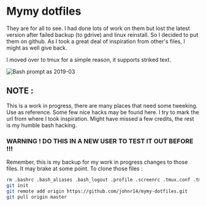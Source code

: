 

# Mymy dotfiles

They are for all to see. I had done lots of work on them but lost the latest version after failed backup (to gdrive) and linux reinstall.
So I decided to put them on github. As I took a great deal of inspiration from other's files, I might as well give back.

I moved over to tmux for a simple reason, it supports striked text.

![Bash prompt as 2019-03](https://user-images.githubusercontent.com/5272079/54505513-89b1a000-490e-11e9-8497-5b7a0ef2c3f8.png)

## NOTE :
This is a work in progress, there are many places that need some tweeking.
Use as reference. Some few nice hacks may be found here. I try to mark the url from where I took inspiration. Might have missed a few credits, the rest is my humble bash hacking.


### WARNING ! DO THIS IN A NEW USER TO TEST IT OUT BEFORE !!!
Remember, this is my backup for my work in progress changes to those files. It may brake at some point.
To clone those files : 
```bash
rm .bashrc .bash_aliases .bash_logout .profile .screenrc .tmux.conf .tmux.remote .tmux.renew.sh .vimrc
git init
git remote add origin https://github.com/johnr14/mymy-dotfiles.git
git pull origin master



